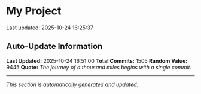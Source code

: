 # My Project


Last updated: 2025-10-24 16:25:37








































































































































































































































































































































































































































































































































































































































































































































































































































































































































































































































































































































































































































































































































































































































































































































































































































































































































































































































































































































































## Auto-Update Information

**Last Updated:** 2025-10-24 16:51:00
**Total Commits:** 1505
**Random Value:** 9445
**Quote:** _The journey of a thousand miles begins with a single commit._

---
_This section is automatically generated and updated._